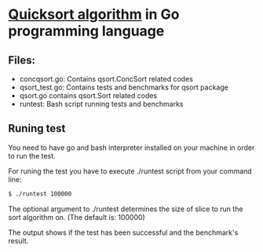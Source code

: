 # [Quicksort algorithm](https://en.wikipedia.org/wiki/Quicksort) in Go programming language

##  Files:
* concqsort.go:      Contains qsort.ConcSort related codes
* qsort_test.go:     Contains tests and benchmarks for qsort package
* qsort.go           contains qsort.Sort related codes
* runtest:           Bash script running tests and benchmarks

## Runing test
You need to have go and bash interpreter installed on your machine in order to run the test.

For runing the test you have to execute ./runtest script from your command line:
```Bash
$ ./runtest 100000
```
The optional argument to ./runtest determines the size of slice to run the sort algorithm on. (The default is: 100000)

The output shows if the test has been successful and the benchmark's result.
